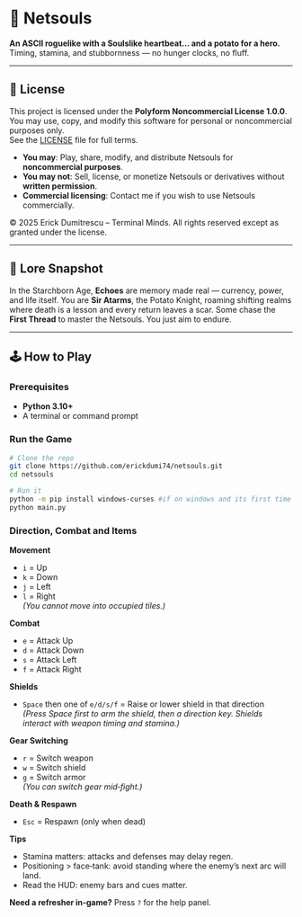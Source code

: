 # 🥔 Netsouls

**An ASCII roguelike with a Soulslike heartbeat… and a potato for a hero.**  
Timing, stamina, and stubbornness — no hunger clocks, no fluff.

---

## 📄 License
This project is licensed under the **Polyform Noncommercial License 1.0.0**.  
You may use, copy, and modify this software for personal or noncommercial purposes only.  
See the [LICENSE](LICENSE) file for full terms.

- **You may**: Play, share, modify, and distribute Netsouls for **noncommercial purposes**.
- **You may not**: Sell, license, or monetize Netsouls or derivatives without **written permission**.
- **Commercial licensing**: Contact me if you wish to use Netsouls commercially.

© 2025 Erick Dumitrescu – Terminal Minds. All rights reserved except as granted under the license.

---

## 📜 Lore Snapshot
In the Starchborn Age, **Echoes** are memory made real — currency, power, and life itself. You are **Sir Atarms**, the Potato Knight, roaming shifting realms where death is a lesson and every return leaves a scar. Some chase the **First Thread** to master the Netsouls. You just aim to endure.

---

## 🕹 How to Play

### Prerequisites
- **Python 3.10+**
- A terminal or command prompt

### Run the Game
```bash
# Clone the repo
git clone https://github.com/erickdumi74/netsouls.git
cd netsouls

# Run it
python -m pip install windows-curses #if on windows and its first time playing
python main.py
```
### Direction, Combat and Items

**Movement**
- `i` = Up
- `k` = Down
- `j` = Left
- `l` = Right  
_(You cannot move into occupied tiles.)_

**Combat**
- `e` = Attack Up
- `d` = Attack Down
- `s` = Attack Left
- `f` = Attack Right

**Shields**
- `Space` then one of `e/d/s/f` = Raise or lower shield in that direction  
  _(Press Space first to arm the shield, then a direction key. Shields interact with weapon timing and stamina.)_

**Gear Switching**
- `r` = Switch weapon
- `w` = Switch shield
- `g` = Switch armor  
_(You can switch gear mid‑fight.)_

**Death & Respawn**
- `Esc` = Respawn (only when dead)

**Tips**
- Stamina matters: attacks and defenses may delay regen.
- Positioning > face‑tank: avoid standing where the enemy’s next arc will land.
- Read the HUD: enemy bars and cues matter.

**Need a refresher in‑game?** Press `?` for the help panel.
